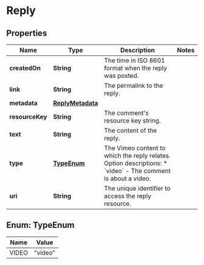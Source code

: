 

# Reply


## Properties

| Name | Type | Description | Notes |
|------------ | ------------- | ------------- | -------------|
|**createdOn** | **String** | The time in ISO 8601 format when the reply was posted. |  |
|**link** | **String** | The permalink to the reply. |  |
|**metadata** | [**ReplyMetadata**](ReplyMetadata.md) |  |  |
|**resourceKey** | **String** | The comment&#39;s resource key string. |  |
|**text** | **String** | The content of the reply. |  |
|**type** | [**TypeEnum**](#TypeEnum) | The Vimeo content to which the reply relates.  Option descriptions:  * &#x60;video&#x60; - The comment is about a video.  |  |
|**uri** | **String** | The unique identifier to access the reply resource. |  |



## Enum: TypeEnum

| Name | Value |
|---- | -----|
| VIDEO | &quot;video&quot; |




